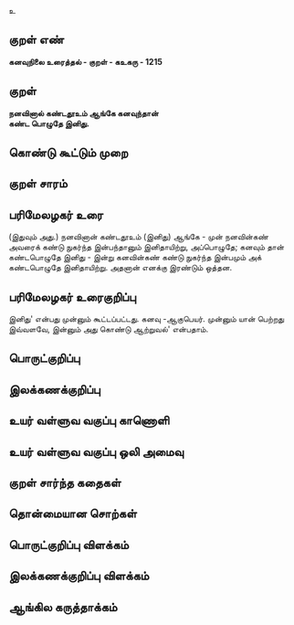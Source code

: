 உ

## குறள் எண் 

**கனவுநிலை உரைத்தல் - குறள் - கஉகரு - 1215**

## குறள் 

**நனவினால் கண்டதூஉம் ஆங்கே கனவுந்தான்  
கண்ட பொழுதே இனிது.**

## கொண்டு கூட்டும் முறை


## குறள் சாரம் 


## பரிமேலழகர் உரை

(இதுவும் அது.) நனவினான் கண்டதூஉம் (இனிது) ஆங்கே - முன் நனவின்கண் அவரைக் கண்டு நுகர்ந்த இன்பந்தானும் இனிதாயிற்று, அப்பொழுதே; கனவும் தான் கண்டபொழுதே இனிது - இன்று கனவின்கண் கண்டு நுகர்ந்த இன்பமும் அக் கண்டபொழுதே இனிதாயிற்று. அதனான் எனக்கு இரண்டும் ஒத்தன.

## பரிமேலழகர் உரைகுறிப்பு   

இனிது' என்பது முன்னும் கூட்டப்பட்டது. கனவு -ஆகுபெயர். முன்னும் யான் பெற்றது இவ்வளவே, இன்னும் அது கொண்டு ஆற்றுவல்' என்பதாம்.

## பொருட்குறிப்பு 


## இலக்கணக்குறிப்பு  


## உயர் வள்ளுவ வகுப்பு காணொளி


## உயர் வள்ளுவ வகுப்பு ஒலி அமைவு 

 
## குறள் சார்ந்த கதைகள் 


## தொன்மையான சொற்கள்


## பொருட்குறிப்பு விளக்கம்


## இலக்கணக்குறிப்பு விளக்கம்


## ஆங்கில கருத்தாக்கம் 


